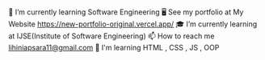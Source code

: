 🌱 I’m currently learning Software Engineering
🖥️  See my portfolio at My Website https://new-portfolio-original.vercel.app/
🎓 I’m currently learning at IJSE(Institute of Software Engineering)
📫 How to reach me lihiniapsara11@gmail.com
🧠  I'm learning HTML , CSS , JS , OOP  
